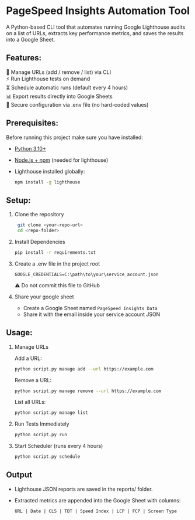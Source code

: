 # PageSpeed Insights Automation Tool

A Python-based CLI tool that automates running Google Lighthouse audits on a list of URLs, extracts key performance metrics, and saves the results into a Google Sheet.

## Features:  
📂 Manage URLs (add / remove / list) via CLI  
⚡ Run Lighthouse tests on demand  
⏳ Schedule automatic runs (default every 4 hours)  
📊 Export results directly into Google Sheets  
🔑 Secure configuration via .env file (no hard-coded values)  

## Prerequisites: 

Before running this project make sure you have installed:  
- [Python 3.10+]([url](https://www.python.org/downloads/))  
- [Node.js + npm]([url](https://nodejs.org/en/download/)) (needed for lighthouse)  
- Lighthouse installed globally:  

  ```bash
  npm install -g lighthouse
  ```

## Setup:

1. Clone the repository
   
   ```bash
    git clone <your-repo-url>
    cd <repo-folder>
    ```
2. Install Dependencies

   ```bash
   pip install -r requirements.txt
   ```
3. Create a .env file in the project root

   ```env
   GOOGLE_CREDENTIALS=C:\path\to\your\service_account.json
   ```
   ⚠️ Do not commit this file to GitHub
4. Share your google sheet
    - Create a Google Sheet named ```PageSpeed Insights Data```
    - Share it with the email inside your service account JSON
  
## Usage:

1. Manage URLs

   Add a URL:
   ```bash
   python script.py manage add --url https://example.com
   ```
   Remove a URL:
   ```bash
   python script.py manage remove --url https://example.com
   ```
   List all URLs:
   ```bash
   python script.py manage list
   ```
2. Run Tests Immediately
   ```bash
   python script.py run
   ```
3. Start Scheduler (runs every 4 hours)
   
   ```bash
   python script.py schedule
   ```

## Output
- Lighthouse JSON reports are saved in the reports/ folder.
- Extracted metrics are appended into the Google Sheet with columns:

  ```pgsql
  URL | Date | CLS | TBT | Speed Index | LCP | FCP | Screen Type
  ```
